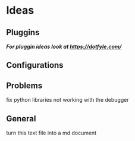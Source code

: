 # Ideas

## Pluggins
_**For pluggin ideas look at https://dotfyle.com/**_

## Configurations

## Problems
fix python libraries not working with the debugger

## General
turn this text file into a md document

